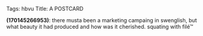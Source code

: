 Tags: hbvu
Title: A POSTCARD
  
**(170145266953)**: there musta been a marketing campaing in swenglish, but what beauty it had produced and how was it cherished. squating with filé™
